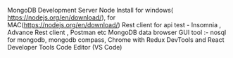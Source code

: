 MongoDB Development Server
Node Install for windows( https://nodejs.org/en/download/), for MAC(https://nodejs.org/en/download/)
Rest client for api test - Insomnia , Advance Rest client , Postman etc
MongoDB data browser GUI tool :- nosql for mongodb, mongodb compass,
Chrome with Redux DevTools and React Developer Tools
Code Editor (VS Code)